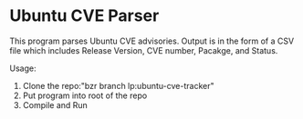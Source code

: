# Ubuntu CVE Parser

This program parses Ubuntu CVE advisories. Output is in the form of a CSV file which includes Release Version, CVE number, Pacakge, and Status. 

Usage: 
1) Clone the repo:"bzr branch lp:ubuntu-cve-tracker" 
2) Put program into root of the repo 
3) Compile and Run





